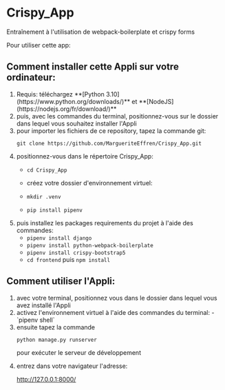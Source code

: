 # Crispy_App
Entraînement à l'utilisation de webpack-boilerplate et crispy forms

Pour utiliser cette app:



## Comment installer cette Appli sur votre ordinateur:
<ol>
  <li> Requis: téléchargez **[Python 3.10](https://www.python.org/downloads/)** et **[NodeJS](https://nodejs.org/fr/download/)**</li>

  <li> puis, avec les commandes du terminal, positionnez-vous sur le dossier dans lequel vous souhaitez installer l'Appli</li>

  <li> pour importer les fichiers de ce repository, tapez la commande git:

`git clone https://github.com/MargueriteEffren/Crispy_App.git`</li>

  <li> positionnez-vous dans le répertoire Crispy_App:
    
- `cd Crispy_App` </li>
  
  <li>  créez votre dossier d'environnement virtuel:

- `mkdir .venv`
- `pip install pipenv`
</li>

  <li> puis installez les packages requirements du projet à l'aide des commandes:

- `pipenv install django`
- `pipenv install python-webpack-boilerplate`
- `pipenv install crispy-bootstrap5`
- `cd frontend` puis `npm install`</li>
  </ol>


## Comment utiliser l'Appli:
<ol>
  <li> avec votre terminal, positionnez vous dans le dossier dans lequel vous avez installé l'Appli</li>

  <li> activez l'environnement virtuel à l'aide des commandes du terminal:
- `pipenv shell`
</li>
  <li> ensuite tapez la commande 

`python manage.py runserver`

pour exécuter le serveur de développement</li>

<li> entrez dans votre navigateur l'adresse:

http://127.0.0.1:8000/</li>
    </ol>
